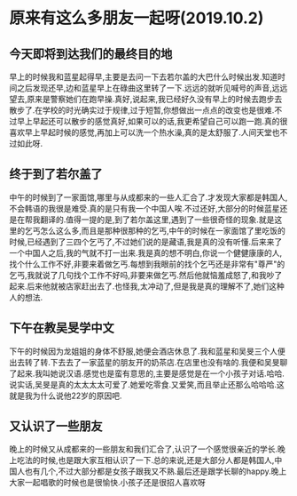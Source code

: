 # 原来有这么多朋友一起呀(2019.10.2)

## 今天即将到达我们的最终目的地

早上的时候我和蓝星起得早,主要是去问一下去若尔盖的大巴什么时候出发.知道时间之后发现还早,边和蓝星早上在碌曲这里转了一下.远远的就听见喊号的声音,远远望去,原来是警察她们在跑早操.真好,说起来,我已经好久没有早上的时候去跑步去散步了.在学校的时光确实过于规律,过于短暂,你想做出一点点的改变也是很难.不过早上早起还可以散步的感觉真好,如果可以的话,我更希望自己可以跑一跑.真的很喜欢早上早起时候的感觉,再加上可以洗一个热水澡,真的是太舒服了.人间天堂也不过如此呀.

## 终于到了若尔盖了

中午的时候到了一家面馆,哪里与从成都来的一些人汇合了.才发现大家都是韩国人,不会韩语的我很是难受.真的是只有我一个中国人唉.不过还好,大部分的时候蓝星还是在帮我翻译的.值得一提的是,到了若尔盖这里,遇到了一些很奇怪的现象.就是这里的乞丐怎么这么多,而且是那种很那种的乞丐,中午的时候在一家面馆了里吃饭的时候,已经遇到了三四个乞丐了,不过她们说的是藏语,我是真的没有听懂.后来来了一个中国人之后,我的气就不打一出来.我是真的想不明白,你说一个健健康康的人,找个什么工作不好,非要来着做乞丐.每想到我眼前的找个乞丐还是非常有"尊严"的乞丐,我就说了几句找个工作不好吗,非要来做乞丐.然后他就恼羞成怒了,和我吵了起来.后来他就被店家赶出去了.也怪我,太冲动了,但是我是真的理解不了,她们这种人的想法.

## 下午在教吴旻学中文

下午的时候因为龙姐姐的身体不舒服,她便会酒店休息了.我和蓝星和吴旻三个人便出去转了转.下去去了一家蓝星的朋友开的奶茶店.在店里也没有啥的.我便和吴旻聊了起来.我叫她说汉语.感觉也是蛮有意思的,主要是感觉是在一个小孩子对话.哈哈.说实话,吴旻是真的太太太太可爱了.她爱吃零食.又爱笑,而且举止还那么哈哈哈.这就是我为什么说他22岁的原因吧.

## 又认识了一些朋友

晚上的时候又从成都来的一些朋友和我们汇合了,认识了一个感觉很亲近的学长.晚上吃法的时候,也是跟大家互相认识了一下.总的来说,还是大部分人都是韩国人,中国人也有几个,不过大部分都是女孩子跟我又不熟.最后还是跟学长聊的happy.晚上大家一起唱歌的时候也是很愉快.小孩子还是很招人喜欢呀
